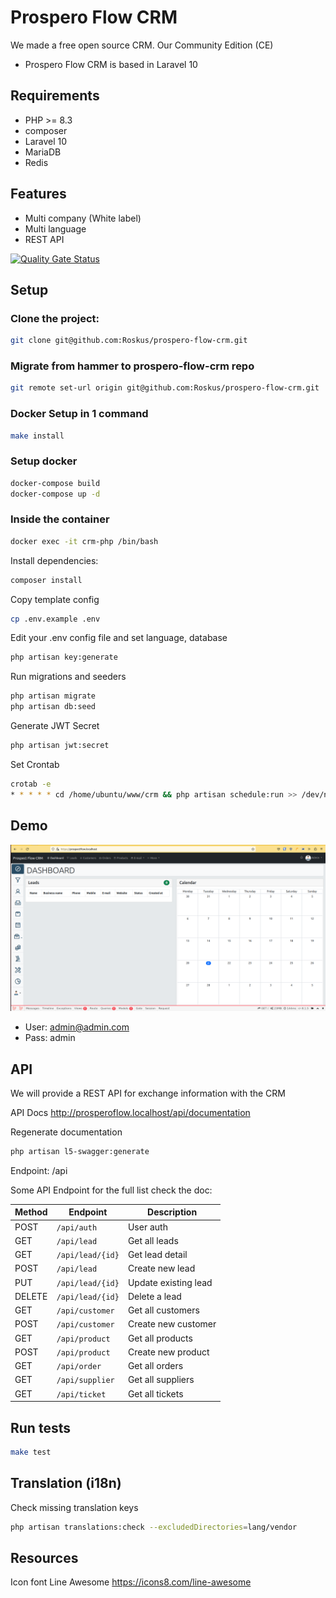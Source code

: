 # Prospero Flow CRM
We made a free open source CRM. Our Community Edition (CE) 
- Prospero Flow CRM is based in Laravel 10

## Requirements
* PHP >= 8.3
* composer
* Laravel 10
* MariaDB
* Redis

## Features
* Multi company (White label)
* Multi language
* REST API

[![Quality Gate Status](https://sonarcloud.io/api/project_badges/measure?project=Roskus_prospero-flow-crm&metric=alert_status)](https://sonarcloud.io/summary/new_code?id=Roskus_prospero-flow-crm)

## Setup

### Clone the project:
```bash
git clone git@github.com:Roskus/prospero-flow-crm.git
```

### Migrate from hammer to prospero-flow-crm repo
```bash
git remote set-url origin git@github.com:Roskus/prospero-flow-crm.git
```

### Docker Setup in 1 command
```bash
make install
```

### Setup docker
```bash
docker-compose build
docker-compose up -d
```

### Inside the container

```bash
docker exec -it crm-php /bin/bash
```

Install dependencies:
```bash
composer install
```
Copy template config
```bash
cp .env.example .env
```
Edit your .env config file and set language, database
```bash
php artisan key:generate
```
Run migrations and seeders
```bash
php artisan migrate
php artisan db:seed
```
Generate JWT Secret
```bash
php artisan jwt:secret
```

Set Crontab
```bash
crotab -e
* * * * * cd /home/ubuntu/www/crm && php artisan schedule:run >> /dev/null 2>&1
```

## Demo
![](doc/screenshoot.png)
* User: admin@admin.com
* Pass: admin

## API
We will provide a REST API for exchange information with the CRM

API Docs
http://prosperoflow.localhost/api/documentation

Regenerate documentation
```bash
php artisan l5-swagger:generate
```

Endpoint:
/api

Some API Endpoint for the full list check the doc:

| Method | Endpoint         | Description          |
|--------|------------------|----------------------|
| POST   | `/api/auth`      | User auth            |
| GET    | `/api/lead`      | Get all leads        |
| GET    | `/api/lead/{id}` | Get lead detail      |
| POST   | `/api/lead`      | Create new lead      |
| PUT    | `/api/lead/{id}` | Update existing lead |
| DELETE | `/api/lead/{id}` | Delete a lead        |
| GET    | `/api/customer`  | Get all customers    |
| POST   | `/api/customer`  | Create new customer  |
| GET    | `/api/product`   | Get all products     |
| POST   | `/api/product`   | Create new product   |
| GET    | `/api/order`     | Get all orders       |
| GET    | `/api/supplier`  | Get all suppliers    |
| GET    | `/api/ticket`    | Get all tickets      |


## Run tests
```bash
make test
```

## Translation (i18n)
Check missing translation keys
```bash
php artisan translations:check --excludedDirectories=lang/vendor
```

## Resources
Icon font Line Awesome
https://icons8.com/line-awesome
